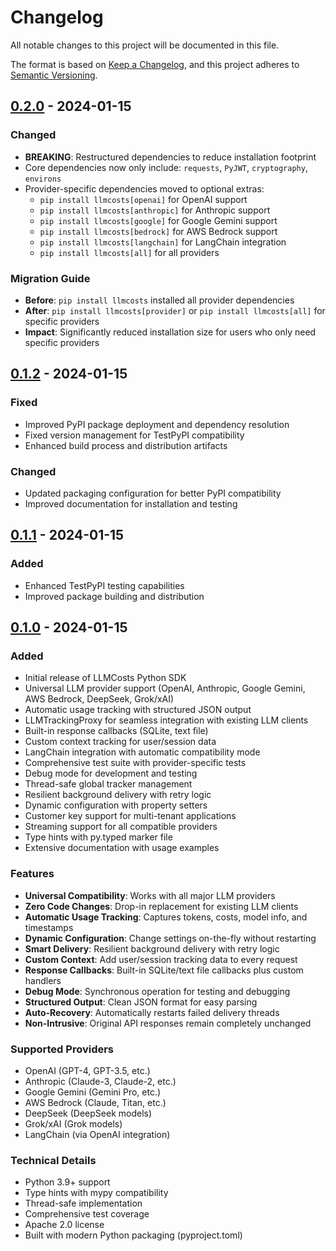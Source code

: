 # Changelog

All notable changes to this project will be documented in this file.

The format is based on [Keep a Changelog](https://keepachangelog.com/en/1.0.0/),
and this project adheres to [Semantic Versioning](https://semver.org/spec/v2.0.0.html).

## [0.2.0] - 2024-01-15

### Changed
- **BREAKING**: Restructured dependencies to reduce installation footprint
- Core dependencies now only include: `requests`, `PyJWT`, `cryptography`, `environs`
- Provider-specific dependencies moved to optional extras:
  - `pip install llmcosts[openai]` for OpenAI support
  - `pip install llmcosts[anthropic]` for Anthropic support
  - `pip install llmcosts[google]` for Google Gemini support
  - `pip install llmcosts[bedrock]` for AWS Bedrock support
  - `pip install llmcosts[langchain]` for LangChain integration
  - `pip install llmcosts[all]` for all providers

### Migration Guide
- **Before**: `pip install llmcosts` installed all provider dependencies
- **After**: `pip install llmcosts[provider]` or `pip install llmcosts[all]` for specific providers
- **Impact**: Significantly reduced installation size for users who only need specific providers

## [0.1.2] - 2024-01-15

### Fixed
- Improved PyPI package deployment and dependency resolution
- Fixed version management for TestPyPI compatibility
- Enhanced build process and distribution artifacts

### Changed
- Updated packaging configuration for better PyPI compatibility
- Improved documentation for installation and testing

## [0.1.1] - 2024-01-15

### Added
- Enhanced TestPyPI testing capabilities
- Improved package building and distribution

## [0.1.0] - 2024-01-15

### Added
- Initial release of LLMCosts Python SDK
- Universal LLM provider support (OpenAI, Anthropic, Google Gemini, AWS Bedrock, DeepSeek, Grok/xAI)
- Automatic usage tracking with structured JSON output
- LLMTrackingProxy for seamless integration with existing LLM clients
- Built-in response callbacks (SQLite, text file)
- Custom context tracking for user/session data
- LangChain integration with automatic compatibility mode
- Comprehensive test suite with provider-specific tests
- Debug mode for development and testing
- Thread-safe global tracker management
- Resilient background delivery with retry logic
- Dynamic configuration with property setters
- Customer key support for multi-tenant applications
- Streaming support for all compatible providers
- Type hints with py.typed marker file
- Extensive documentation with usage examples

### Features
- **Universal Compatibility**: Works with all major LLM providers
- **Zero Code Changes**: Drop-in replacement for existing LLM clients
- **Automatic Usage Tracking**: Captures tokens, costs, model info, and timestamps
- **Dynamic Configuration**: Change settings on-the-fly without restarting
- **Smart Delivery**: Resilient background delivery with retry logic
- **Custom Context**: Add user/session tracking data to every request
- **Response Callbacks**: Built-in SQLite/text file callbacks plus custom handlers
- **Debug Mode**: Synchronous operation for testing and debugging
- **Structured Output**: Clean JSON format for easy parsing
- **Auto-Recovery**: Automatically restarts failed delivery threads
- **Non-Intrusive**: Original API responses remain completely unchanged

### Supported Providers
- OpenAI (GPT-4, GPT-3.5, etc.)
- Anthropic (Claude-3, Claude-2, etc.)
- Google Gemini (Gemini Pro, etc.)
- AWS Bedrock (Claude, Titan, etc.)
- DeepSeek (DeepSeek models)
- Grok/xAI (Grok models)
- LangChain (via OpenAI integration)

### Technical Details
- Python 3.9+ support
- Type hints with mypy compatibility
- Thread-safe implementation
- Comprehensive test coverage
- Apache 2.0 license
- Built with modern Python packaging (pyproject.toml)

[0.2.0]: https://github.com/keytonweissinger/llmcosts/releases/tag/v0.2.0
[0.1.2]: https://github.com/keytonweissinger/llmcosts/releases/tag/v0.1.2
[0.1.1]: https://github.com/keytonweissinger/llmcosts/releases/tag/v0.1.1
[0.1.0]: https://github.com/keytonweissinger/llmcosts/releases/tag/v0.1.0 